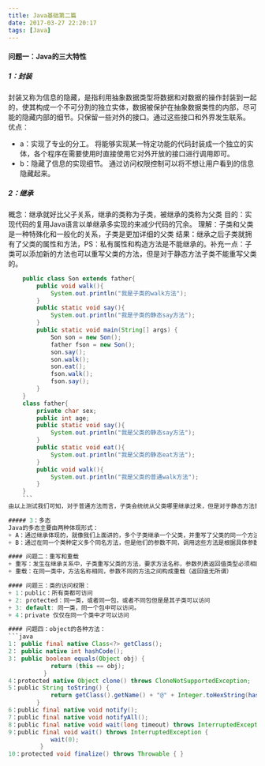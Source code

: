 ```yaml
---
title: Java基础第二篇
date: 2017-03-27 22:20:17
tags: [Java]
---
```

#### 问题一：Java的三大特性
##### 1：封装
封装又称为信息的隐藏，是指利用抽象数据类型将数据和对数据的操作封装到一起的，使其构成一个不可分割的独立实体，数据被保护在抽象数据类性的内部，尽可能的隐藏内部的细节。只保留一些对外的接口。通过这些接口和外界发生联系。
优点：
+ a：实现了专业的分工。
	将能够实现某一特定功能的代码封装成一个独立的实体，各个程序在需要使用时直接使用它对外开放的接口进行调用即可。
+ b：隐藏了信息的实现细节。
	通过访问权限控制可以将不想让用户看到的信息隐藏起来。
<!--more-->

##### 2：继承
概念：继承就好比父子关系，继承的类称为子类，被继承的类称为父类
目的：实现代码的复用Java语言以单继承多实现的来减少代码的冗余。
理解：子类和父类是一种特殊化和一般化的关系，子类是更加详细的父类
结果：继承之后子类就拥有了父类的属性和方法，PS：私有属性和构造方法是不能继承的。补充一点：子类可以添加新的方法也可以重写父类的方法，但是对于静态方法子类不能重写父类的。
```java
	public class Son extends father{
		public void walk(){
			System.out.println("我是子类的walk方法");
		}
		public static void say(){
			System.out.println("我是子类的静态say方法");
		}
		public static void main(String[] args) {
			Son son = new Son();
			father fson = new Son();
			son.say();
			son.walk();
			son.eat();
			fson.walk();
			fson.say();
		}
	}
	class father{
		private char sex;
		public int age;
		public static void say(){
			System.out.println("我是父类的静态say方法");
		}
		public static void eat(){
			System.out.println("我是父类的静态eat方法");
		}
		public void walk(){
			System.out.println("我是父类的普通walk方法");
		}
	}
	```
由以上测试我们可知，对于普通方法而言，子类会统统从父类哪里继承过来，但是对于静态方法而言，虽然也会继承但是并没被重写重写而是被隐藏。只要父类的引用它就还是调用父类的静态方法。子类的引用时如果重写了就调用子类的静态方法，否则调用父类继承来的静态方法。但是记住一般情况下静态方法我们都使用类.方法名的方式对其进行访问。

##### 3：多态
Java的多态主要由两种体现形式：
+ A：通过继承体现的，就像我们上面讲的，多个子类继承一个父类，并重写了父类的同一个方法，这是我们可以通过一个父类的引用指向我们子类的对象，而调用时，根据我们具体的子类对象调用相应的方法，前提是这些调用的方法是普通方法，静态方法不可以原因上面已经讲过了。
+ B：通过在同一个类种定义多个同名方法，但是他们的参数不同，调用这些方法是根据具体参数调用不同的方法。

#### 问题二：重写和重载
+ 重写：发生在继承关系中，子类重写父类的方法，要求方法名称，参数列表返回值类型必须相同，并且重写的方法不能够使用比父类更加严格的访问权限。
+ 重载：在同一类中，方法名称相同，参数不同的方法之间构成重载（返回值无所谓）

#### 问题三：类的访问权限：
+ 1：public：所有类都可访问
+ 2: protected：同一类，或者同一包，或者不同包但是是其子类可以访问
+ 3: default: 同一类，同一个包中可以访问。
+ 4：private 仅仅在同一个类中才可以访问

#### 问题四：object的各种方法：
```java 
1： public final native Class<?> getClass();
2： public native int hashCode();
3： public boolean equals(Object obj) {
        	return (this == obj);
    	  }
4：protected native Object clone() throws CloneNotSupportedException;
5：public String toString() {
        	return getClass().getName() + "@" + Integer.toHexString(hashCode());
    	}
6：public final native void notify();
7：public final native void notifyAll();
8：public final native void wait(long timeout) throws InterruptedException;
9：public final void wait() throws InterruptedException {
        	wait(0);
    	 }
10：protected void finalize() throws Throwable { }
```